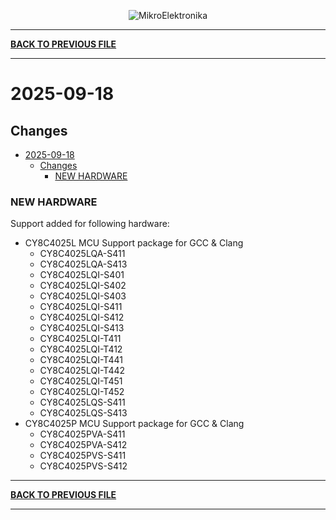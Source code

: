 <p align="center">
  <img src="http://www.mikroe.com/img/designs/beta/logo_small.png?raw=true" alt="MikroElektronika"/>
</p>

---

**[BACK TO PREVIOUS FILE](../changelog.md)**

---

# 2025-09-18

## Changes

- [2025-09-18](#2025-09-18)
  - [Changes](#changes)
    - [NEW HARDWARE](#new-hardware)

### NEW HARDWARE

Support added for following hardware:

+ CY8C4025L MCU Support package for GCC & Clang
  + CY8C4025LQA-S411
  + CY8C4025LQA-S413
  + CY8C4025LQI-S401
  + CY8C4025LQI-S402
  + CY8C4025LQI-S403
  + CY8C4025LQI-S411
  + CY8C4025LQI-S412
  + CY8C4025LQI-S413
  + CY8C4025LQI-T411
  + CY8C4025LQI-T412
  + CY8C4025LQI-T441
  + CY8C4025LQI-T442
  + CY8C4025LQI-T451
  + CY8C4025LQI-T452
  + CY8C4025LQS-S411
  + CY8C4025LQS-S413
+ CY8C4025P MCU Support package for GCC & Clang
  + CY8C4025PVA-S411
  + CY8C4025PVA-S412
  + CY8C4025PVS-S411
  + CY8C4025PVS-S412

---

**[BACK TO PREVIOUS FILE](../changelog.md)**

---
